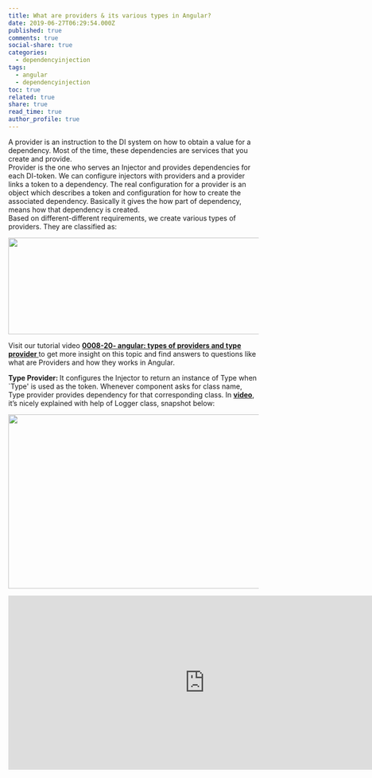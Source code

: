 ```yaml
---
title: What are providers & its various types in Angular?
date: 2019-06-27T06:29:54.000Z
published: true
comments: true
social-share: true
categories:
  - dependencyinjection
tags:
  - angular
  - dependencyinjection
toc: true
related: true
share: true
read_time: true
author_profile: true
---
```


<p>A provider is an instruction to the DI system on how to obtain a value for a dependency. Most of the time, these dependencies are services that you create and provide.<br />
Provider is the one who serves an Injector and provides dependencies for each DI-token. We can configure injectors with providers and a provider links a token to a dependency. The real configuration for a provider is an object which describes a token and configuration for how to create the associated dependency. Basically it gives the how part of dependency, means how that dependency is created.<br />
Based on different-different requirements, we create various types of providers. They are classified as:</p>
<p><img class="alignnone size-full wp-image-2358" src="{{ site.baseurl }}/assets/2019/06/ProviderTypes.png" alt="" width="783" height="194" /></p>
<p>Visit our tutorial video <a href="https://www.youtube.com/watch?v=p-11o8INGOA" target="_blank" rel="noopener noreferrer"><strong>0008-20- angular: types of providers and type provider </strong></a>to get more insight on this topic and find answers to questions like what are Providers and how they works in Angular.</p>
<p><strong>Type Provider: </strong>It configures the Injector to return an instance of Type when `Type' is used as the token. Whenever component asks for class name, Type provider provides dependency for that corresponding class. In <a href="https://www.youtube.com/watch?v=p-11o8INGOA" target="_blank" rel="noopener noreferrer"><strong>video</strong></a>, it’s nicely explained with help of Logger class, snapshot below:</p>
<p><img class="alignnone size-full wp-image-2355" src="{{ site.baseurl }}/assets/2019/06/ProviderTypes-1.png" alt="" width="790" height="350" /></p>
<p><iframe src="https://www.youtube.com/embed/p-11o8INGOA" width="790" height="350" frameborder="0" allowfullscreen="allowfullscreen"><span data-mce-type="bookmark" style="display: inline-block; width: 0px; overflow: hidden; line-height: 0;" class="mce_SELRES_start">﻿</span></iframe></p>
